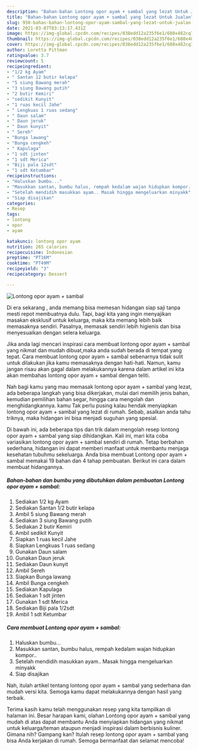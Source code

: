 ```yaml
---
description: "Bahan-bahan Lontong opor ayam + sambal yang lezat Untuk Jualan"
title: "Bahan-bahan Lontong opor ayam + sambal yang lezat Untuk Jualan"
slug: 950-bahan-bahan-lontong-opor-ayam-sambal-yang-lezat-untuk-jualan
date: 2021-03-07T03:13:17.431Z
image: https://img-global.cpcdn.com/recipes/038edd12a235f6e1/680x482cq70/lontong-opor-ayam-sambal-foto-resep-utama.jpg
thumbnail: https://img-global.cpcdn.com/recipes/038edd12a235f6e1/680x482cq70/lontong-opor-ayam-sambal-foto-resep-utama.jpg
cover: https://img-global.cpcdn.com/recipes/038edd12a235f6e1/680x482cq70/lontong-opor-ayam-sambal-foto-resep-utama.jpg
author: Loretta Pittman
ratingvalue: 3.7
reviewcount: 5
recipeingredient:
- "1/2 kg Ayam"
- " Santan 12 butir kelapa"
- "5 siung Bawang merah"
- "3 siung Bawang putih"
- "2 butir Kemiri"
- "sedikit Kunyit"
- "1 ruas kecil Jahe"
- " Lengkuas 1 ruas sedang"
- " Daun salam"
- " Daun jeruk"
- " Daun kunyit"
- " Sereh"
- "Bunga lawang"
- "Bunga cengkeh"
- " Kapulaga"
- "1 sdt jinten"
- "1 sdt Merica"
- "Biji pala 12sdt"
- "1 sdt Ketumbar"
recipeinstructions:
- "Haluskan bumbu..."
- "Masukkan santan, bumbu halus, rempah kedalam wajan hidupkan kompor.."
- "Setelah mendidih masukkan ayam.. Masak hingga mengeluarkan minyakk"
- "Siap disajikan"
categories:
- Resep
tags:
- lontong
- opor
- ayam

katakunci: lontong opor ayam 
nutrition: 265 calories
recipecuisine: Indonesian
preptime: "PT16M"
cooktime: "PT49M"
recipeyield: "3"
recipecategory: Dessert

---
```



![Lontong opor ayam + sambal](https://img-global.cpcdn.com/recipes/038edd12a235f6e1/680x482cq70/lontong-opor-ayam-sambal-foto-resep-utama.jpg)

Di era  sekarang , anda memang bisa memesan hidangan siap saji tanpa mesti repot membuatnya dulu. Tapi, bagi kita yang ingin menyajikan masakan eksklusif untuk keluarga, maka kita memang lebih baik memasaknya sendiri. Pasalnya, memasak sendiri lebih higienis dan bisa menyesuaikan dengan selera keluarga.

Jika anda lagi mencari inspirasi cara membuat lontong opor ayam + sambal yang nikmat dan mudah dibuat,maka anda sudah berada di tempat yang tepat. Cara membuat lontong opor ayam + sambal  sebenarnya tidak sulit untuk dilakukan jika kamu memasaknya dengan hati-hati. Namun, kamu jangan risau akan gagal dalam melakukannya 
karena dalam artikel ini kita akan membahas lontong opor ayam + sambal dengan teliti.  



Nah bagi kamu yang mau memasak lontong opor ayam + sambal yang lezat, ada beberapa langkah yang bisa dikerjakan, mulai dari memilih jenis bahan, kemudian pemilihan bahan segar, hingga cara mengolah dan menghidangkannya. kamu Tak perlu pusing kalau hendak menyiapkan lontong opor ayam + sambal yang lezat di rumah. Sebab, asalkan anda  tahu triknya, maka hidangan ini bisa menjadi suguhan yang spesial.

Di bawah ini, ada beberapa tips dan trik dalam mengolah resep lontong opor ayam + sambal yang siap dihidangkan. Kali ini, mari kita coba variasikan lontong opor ayam + sambal sendiri di rumah. Tetap berbahan sederhana, hidangan ini dapat memberi manfaat untuk membantu menjaga kesehatan tubuhmu sekeluarga. Anda bisa membuat Lontong opor ayam + sambal memakai 19 bahan dan 4 tahap pembuatan. Berikut ini cara dalam membuat hidangannya.

<!--inarticleads1-->

##### Bahan-bahan dan bumbu yang dibutuhkan dalam pembuatan Lontong opor ayam + sambal:

1. Sediakan 1/2 kg Ayam
1. Sediakan  Santan 1/2 butir kelapa
1. Ambil 5 siung Bawang merah
1. Sediakan 3 siung Bawang putih
1. Sediakan 2 butir Kemiri
1. Ambil sedikit Kunyit
1. Siapkan 1 ruas kecil Jahe
1. Siapkan  Lengkuas 1 ruas sedang
1. Gunakan  Daun salam
1. Gunakan  Daun jeruk
1. Sediakan  Daun kunyit
1. Ambil  Sereh
1. Siapkan Bunga lawang
1. Ambil Bunga cengkeh
1. Sediakan  Kapulaga
1. Sediakan 1 sdt jinten
1. Gunakan 1 sdt Merica
1. Sediakan Biji pala 1/2sdt
1. Ambil 1 sdt Ketumbar




<!--inarticleads2-->

##### Cara membuat Lontong opor ayam + sambal:

1. Haluskan bumbu...
1. Masukkan santan, bumbu halus, rempah kedalam wajan hidupkan kompor..
1. Setelah mendidih masukkan ayam.. Masak hingga mengeluarkan minyakk
1. Siap disajikan




Nah, itulah artikel tentang  lontong opor ayam + sambal  yang sederhana dan mudah versi kita. Semoga kamu dapat melakukannya dengan hasil yang terbaik. 

Terima kasih kamu telah menggunakan resep yang kita tampilkan di halaman ini. Besar harapan kami, olahan  Lontong opor ayam + sambal yang mudah di atas dapat membantu Anda menyiapkan hidangan yang nikmat untuk keluarga/teman ataupun menjadi inspirasi dalam berbisnis kuliner. Gimana nih? Gampang kan? Itulah resep lontong opor ayam + sambal yang bisa Anda kerjakan di rumah. Semoga bermanfaat dan selamat mencoba!

